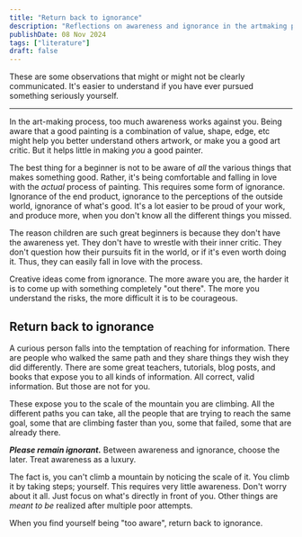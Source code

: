 ```yaml
---
title: "Return back to ignorance"
description: "Reflections on awareness and ignorance in the artmaking process"
publishDate: 08 Nov 2024
tags: ["literature"]
draft: false
---
```


These are some observations that might or might not be clearly communicated.
It's easier to understand if you have ever pursued something seriously yourself.

---

In the art-making process, too much awareness works against you.
Being aware that a good painting is a combination of value, shape, edge, etc might help you better understand others artwork, or make you a good art critic. But it helps little in making *you* a good painter.

The best thing for a beginner is not to be aware of *all* the various things that makes something good. Rather, it's being comfortable and falling in love with the *actual* process of painting.
This requires some form of ignorance. Ignorance of the end product, ignorance to the perceptions of the outside world, ignorance of what's good.
It's a lot easier to be proud of your work, and produce more, when you don't know all the different things you missed.

The reason children are such great beginners is because they don't have the awareness yet. They don't have to wrestle with their inner critic. They don't question how their pursuits fit in the world, or if it's even worth doing it. Thus, they can easily fall in love with the process.

Creative ideas come from ignorance. The more aware you are, the harder it is to come up with something completely "out there". The more you understand the risks, the more difficult it is to be courageous.

## Return back to ignorance

A curious person falls into the temptation of reaching for information. There are people who walked the same path and they share things they wish they did differently. There are some great teachers, tutorials, blog posts, and books that expose you to all kinds of information. All correct, valid information. But those are not for you.

These expose you to the scale of the mountain you are climbing. All the different paths you can take, all the people that are trying to reach the same goal, some that are climbing faster than you, some that failed, some that are already there.

***Please remain ignorant.***
Between awareness and ignorance, choose the later. Treat awareness as a luxury.

The fact is, you can't climb a mountain by noticing the scale of it. You climb it by taking steps; yourself. This requires very little awareness. Don't worry about it all. Just focus on what's directly in front of you. Other things are *meant to be* realized after multiple poor attempts.


When you find yourself being "too aware", return back to ignorance.
